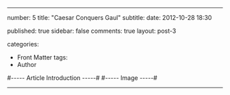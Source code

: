 ---

number: 5
title: "Caesar Conquers Gaul"
subtitle: 
date: 2012-10-28 18:30

published: true
sidebar: false
comments: true
layout: post-3

categories:
- Front Matter
tags:
- Author


#----- Article Introduction -----#
#----- Image -----#

---